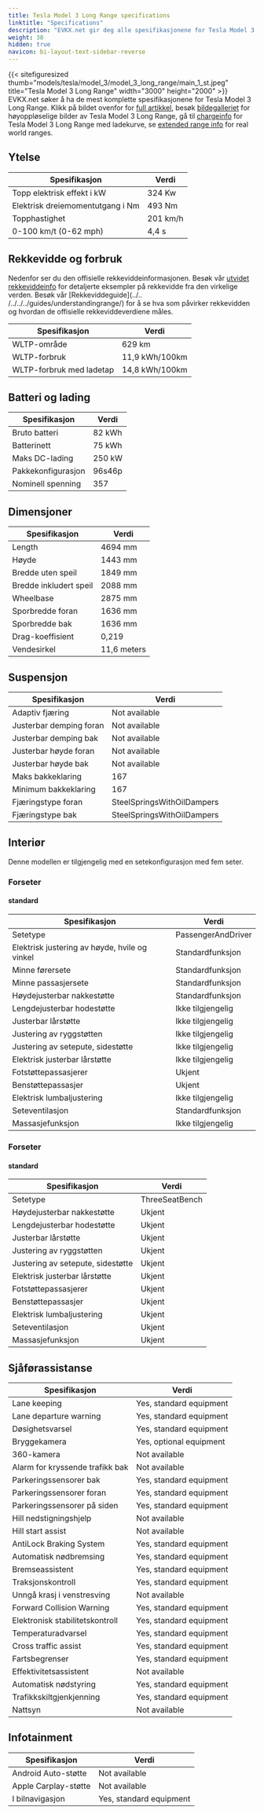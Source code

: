 ```yaml
---
title: Tesla Model 3 Long Range specifications
linktitle: "Specifications"
description: "EVKX.net gir deg alle spesifikasjonene for Tesla Model 3 Long Range."
weight: 30
hidden: true
navicon: bi-layout-text-sidebar-reverse
---
```

{{< sitefiguresized thumb="models/tesla/model_3/model_3_long_range/main_1_st.jpeg" title="Tesla Model 3 Long Range" width="3000" height="2000" >}}
EVKX.net søker å ha de mest komplette spesifikasjonene for Tesla Model 3 Long Range. Klikk på bildet ovenfor for [full artikkel](../), besøk [bildegalleriet](../gallery/) for høyoppløselige bilder av Tesla Model 3 Long Range, gå til [chargeinfo](../chargecurve/) for Tesla Model 3 Long Range med ladekurve, se [extended range info](../rangeandconsumption/) for real world ranges. 


## Ytelse

<table class="table">
<thead>
<tr><th>Spesifikasjon</th><th>Verdi</th></tr>
</thead>
<tbody>
<tr><td>Topp elektrisk effekt i kW</td><td>324 Kw</td></tr>
<tr><td>Elektrisk dreiemomentutgang i Nm</td><td>493 Nm</td></tr>
<tr><td>Topphastighet</td><td>201 km/h</td></tr>
<tr><td>0-100 km/t (0-62 mph)</td><td>4,4 s</td></tr>
</tbody>
</table>



## Rekkevidde og forbruk

Nedenfor ser du den offisielle rekkeviddeinformasjonen. Besøk vår [utvidet rekkeviddeinfo](../rangeandconsumption/) for detaljerte eksempler på rekkevidde fra den virkelige verden. Besøk vår [Rekkeviddeguide](../.. /../../../guides/understandingrange/) for å se hva som påvirker rekkevidden og hvordan de offisielle rekkeviddeverdiene måles.
<table class="table">
<thead>
<tr><th>Spesifikasjon</th><th>Verdi</th></tr>
</thead>
<tbody>
<tr><td>WLTP-område</td><td>629 km</td></tr>
<tr><td>WLTP-forbruk</td><td>11,9 kWh/100km</td></tr>
<tr><td>WLTP-forbruk med ladetap</td><td>14,8 kWh/100km</td></tr>
</tbody>
</table>



## Batteri og lading

<table class="table">
<thead>
<tr><th>Spesifikasjon</th><th>Verdi</th></tr>
</thead>
<tbody>
<tr><td>Bruto batteri</td><td>82 kWh</td></tr>
<tr><td>Batterinett</td><td>75 kWh</td></tr>
<tr><td>Maks DC-lading</td><td>250 kW</td></tr>
<tr><td>Pakkekonfigurasjon</td><td>96s46p</td></tr>
<tr><td>Nominell spenning</td><td>357</td></tr>
</tbody>
</table>



## Dimensjoner

<table class="table">
<thead>
<tr><th>Spesifikasjon</th><th>Verdi</th></tr>
</thead>
<tbody>
<tr><td>Length</td><td>4694 mm</td></tr>
<tr><td>Høyde</td><td>1443 mm</td></tr>
<tr><td>Bredde uten speil</td><td>1849 mm</td></tr>
<tr><td>Bredde inkludert speil</td><td>2088 mm</td></tr>
<tr><td>Wheelbase</td><td>2875 mm</td></tr>
<tr><td>Sporbredde foran</td><td>1636 mm</td></tr>
<tr><td>Sporbredde bak</td><td>1636 mm</td></tr>
<tr><td>Drag-koeffisient</td><td>0,219</td></tr>
<tr><td>Vendesirkel</td><td>11,6 meters</td></tr>
</tbody>
</table>

## Suspensjon

<table class="table">
<thead>
<tr><th>Spesifikasjon</th><th>Verdi</th></tr>
</thead>
<tbody>
<tr><td>Adaptiv fjæring</td><td>Not available</td></tr>
<tr><td>Justerbar demping foran</td><td>Not available</td></tr>
<tr><td>Justerbar demping bak</td><td>Not available</td></tr>
<tr><td>Justerbar høyde foran</td><td>Not available</td></tr>
<tr><td>Justerbar høyde bak</td><td>Not available</td></tr>
<tr><td>Maks bakkeklaring</td><td>167</td></tr>
<tr><td>Minimum bakkeklaring</td><td>167</td></tr>
<tr><td>Fjæringstype foran</td><td>SteelSpringsWithOilDampers</td></tr>
<tr><td>Fjæringstype bak</td><td>SteelSpringsWithOilDampers</td></tr>
</tbody>
</table>

## Interiør

Denne modellen er tilgjengelig med en setekonfigurasjon med fem seter.

### Forseter


#### standard

<table class="table">
<thead>
<tr><th>Spesifikasjon</th><th>Verdi</th></tr>
</thead>
<tbody>
<tr><td>Setetype</td><td>PassengerAndDriver</td></tr>
<tr><td>Elektrisk justering av høyde, hvile og vinkel</td><td>Standardfunksjon</td></tr>
<tr><td>Minne førersete</td><td>Standardfunksjon</td></tr>
<tr><td>Minne passasjersete</td><td>Standardfunksjon</td></tr>
<tr><td>Høydejusterbar nakkestøtte</td><td>Standardfunksjon</td></tr>
<tr><td>Lengdejusterbar hodestøtte</td><td>Ikke tilgjengelig</td></tr>
<tr><td>Justerbar lårstøtte</td><td>Ikke tilgjengelig</td></tr>
<tr><td>Justering av ryggstøtten</td><td>Ikke tilgjengelig</td></tr>
<tr><td>Justering av setepute, sidestøtte</td><td>Ikke tilgjengelig</td></tr>
<tr><td>Elektrisk justerbar lårstøtte</td><td>Ikke tilgjengelig</td></tr>
<tr><td>Fotstøttepassasjerer</td><td>Ukjent</td></tr>
<tr><td>Benstøttepassasjer</td><td>Ukjent</td></tr>
<tr><td>Elektrisk lumbaljustering</td><td>Ikke tilgjengelig</td></tr>
<tr><td>Seteventilasjon</td><td>Standardfunksjon</td></tr>
<tr><td>Massasjefunksjon</td><td>Ikke tilgjengelig</td></tr>
</tbody>
</table>

### Forseter


#### standard

<table class="table">
<thead>
<tr><th>Spesifikasjon</th><th>Verdi</th></tr>
</thead>
<tbody>
<tr><td>Setetype</td><td>ThreeSeatBench</td></tr>
<tr><td>Høydejusterbar nakkestøtte</td><td>Ukjent</td></tr>
<tr><td>Lengdejusterbar hodestøtte</td><td>Ukjent</td></tr>
<tr><td>Justerbar lårstøtte</td><td>Ukjent</td></tr>
<tr><td>Justering av ryggstøtten</td><td>Ukjent</td></tr>
<tr><td>Justering av setepute, sidestøtte</td><td>Ukjent</td></tr>
<tr><td>Elektrisk justerbar lårstøtte</td><td>Ukjent</td></tr>
<tr><td>Fotstøttepassasjerer</td><td>Ukjent</td></tr>
<tr><td>Benstøttepassasjer</td><td>Ukjent</td></tr>
<tr><td>Elektrisk lumbaljustering</td><td>Ukjent</td></tr>
<tr><td>Seteventilasjon</td><td>Ukjent</td></tr>
<tr><td>Massasjefunksjon</td><td>Ukjent</td></tr>
</tbody>
</table>

## Sjåførassistanse

<table class="table">
<thead>
<tr><th>Spesifikasjon</th><th>Verdi</th></tr>
</thead>
<tbody>
<tr><td>Lane keeping</td><td>Yes, standard equipment</td></tr>
<tr><td>Lane departure warning</td><td>Yes, standard equipment</td></tr>
<tr><td>Døsighetsvarsel</td><td>Yes, standard equipment</td></tr>
<tr><td>Bryggekamera</td><td>Yes, optional equipment</td></tr>
<tr><td>360-kamera</td><td>Not available</td></tr>
<tr><td>Alarm for kryssende trafikk bak</td><td>Not available</td></tr>
<tr><td>Parkeringssensorer bak</td><td>Yes, standard equipment</td></tr>
<tr><td>Parkeringssensorer foran</td><td>Yes, standard equipment</td></tr>
<tr><td>Parkeringssensorer på siden</td><td>Yes, standard equipment</td></tr>
<tr><td>Hill nedstigningshjelp</td><td>Not available</td></tr>
<tr><td>Hill start assist</td><td>Not available</td></tr>
<tr><td>AntiLock Braking System</td><td>Yes, standard equipment</td></tr>
<tr><td>Automatisk nødbremsing</td><td>Yes, standard equipment</td></tr>
<tr><td>Bremseassistent</td><td>Yes, standard equipment</td></tr>
<tr><td>Traksjonskontroll</td><td>Yes, standard equipment</td></tr>
<tr><td>Unngå krasj i venstresving</td><td>Not available</td></tr>
<tr><td>Forward Collision Warning</td><td>Yes, standard equipment</td></tr>
<tr><td>Elektronisk stabilitetskontroll</td><td>Yes, standard equipment</td></tr>
<tr><td>Temperaturadvarsel</td><td>Yes, standard equipment</td></tr>
<tr><td>Cross traffic assist</td><td>Yes, standard equipment</td></tr>
<tr><td>Fartsbegrenser</td><td>Yes, standard equipment</td></tr>
<tr><td>Effektivitetsassistent</td><td>Not available</td></tr>
<tr><td>Automatisk nødstyring</td><td>Yes, standard equipment</td></tr>
<tr><td>Trafikkskiltgjenkjenning</td><td>Yes, standard equipment</td></tr>
<tr><td>Nattsyn</td><td>Not available</td></tr>
</tbody>
</table>

## Infotainment

<table class="table">
<thead>
<tr><th>Spesifikasjon</th><th>Verdi</th></tr>
</thead>
<tbody>
<tr><td>Android Auto-støtte</td><td>Not available</td></tr>
<tr><td>Apple Carplay-støtte</td><td>Not available</td></tr>
<tr><td>I bilnavigasjon</td><td>Yes, standard equipment</td></tr>
</tbody>
</table>
